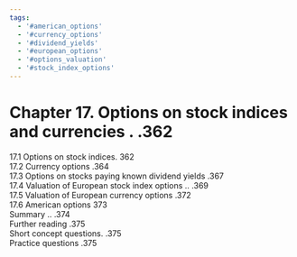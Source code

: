 ```yaml
---
tags:
  - '#american_options'
  - '#currency_options'
  - '#dividend_yields'
  - '#european_options'
  - '#options_valuation'
  - '#stock_index_options'
---
```

# Chapter 17. Options on stock indices and currencies . .362  

17.1 Options on stock indices. 362   
17.2 Currency options .364   
17.3 Options on stocks paying known dividend yields .367   
17.4 Valuation of European stock index options .. .369   
17.5 Valuation of European currency options .372   
17.6 American options 373   
Summary .. .374   
Further reading .375   
Short concept questions. .375   
Practice questions .375  
